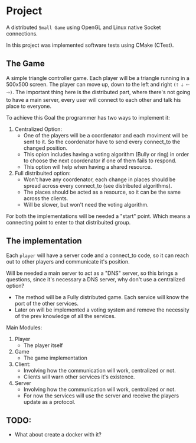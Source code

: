 # Project

A distributed `Small Game` using OpenGL and Linux native Socket connections.

In this project was implemented software tests using CMake (CTest).

## The Game

A simple triangle controller game. Each player will be a triangle running in a 500x500 screen. The player can move up,
down to the left and right `(🡑 🡓 🡐 🡒)`. The important thing here is the distributed part, where there's not going to
have a main server, every user will connect to each other and talk his place to everyone.

To achieve this Goal the programmer has two ways to implement it:

1. Centralized Option:
    - One of the players will be a coordenator and each moviment will be sent to it. So the coordenator have to send
      every connect_to the changed position.
    - This opion includes having a voting algorithm (Bully or ring) in order to choose the next coordenator if one of
      them fails to respond.
    - This option will help when having a shared resource.
1. Full distribuited option:
    - Won't have any coordenator, each change in places should be spread across every connect_to (see distributed
      algorithms).
    - The places should be acted as a resource, so it can be the same across the clients.
    - Will be slower, but won't need the voting algorithm.

For both the implementations will be needed a "start" point. Which means a connecting point to enter to that
distribuited group.

## The implementation

Each `player` will have a server code and a connect_to code, so it can reach out to other players and communicate it's
position.

Will be needed a main server to act as a "DNS" server, so this brings a questions, since it's necessary a DNS server,
why don't use a centralized option?

- The method will be a Fully distributed game. Each service will know the port of the other services.
- Later on will be implemented a voting system and remove the necessity of the prev knowledge
of all the services.

Main Modules:

1. Player
    - The player itself
2. Game
    - The game implementation
3. Client:
    - Involving how the communication will work, centralized or not.
    - Clients will warn other services it's existence.
4. Server
    - Involving how the communication will work, centralized or not.
    - For now the services will use the server and receive the players update as
a protocol.
   

## TODO:

- What about create a docker with it?